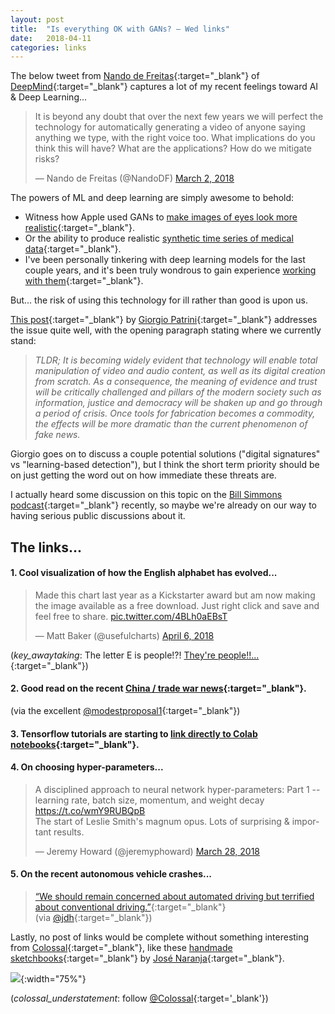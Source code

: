 ```yaml
---
layout: post
title:  "Is everything OK with GANs? — Wed links"
date:   2018-04-11
categories: links
---
```


The below tweet from [Nando de Freitas](https://twitter.com/NandoDF/){:target="_blank"} of [DeepMind](https://twitter.com/deepmindai){:target="_blank"} captures a lot of my recent feelings toward AI & Deep Learning...  

<blockquote class="twitter-tweet" data-lang="en"><p lang="en" dir="ltr">It is beyond any doubt that over the next few years we will perfect the technology for automatically generating a video of anyone saying anything we type, with the right voice too. What implications do you think this will have? What are the applications? How do we mitigate risks?</p>&mdash; Nando de Freitas (@NandoDF) <a href="https://twitter.com/NandoDF/status/969574632692047872?ref_src=twsrc%5Etfw">March 2, 2018</a></blockquote>
<script async src="https://platform.twitter.com/widgets.js" charset="utf-8"></script>

The powers of ML and deep learning are simply awesome to behold: 

- Witness how Apple used GANs to [make images of eyes look more realistic](https://machinelearning.apple.com/2017/07/07/GAN.html){:target="_blank"}. 
- Or the ability to produce realistic [synthetic time series of medical data](https://arxiv.org/abs/1706.02633){:target="_blank"}. 
- I've been personally tinkering with deep learning models for the last couple years, and it's been truly wondrous to gain experience [working with them](https://gist.github.com/kcbighuge/c1cc24974f47bef67df416b6daa2d0ab){:target="_blank"}. 

But... the risk of using this technology for ill rather than good is upon us. 

[This post](https://giorgiop.github.io/posts/2018/03/17/AI-and-digital-forgery/){:target="_blank"} by [Giorgio Patrini](https://twitter.com/GiorgioPatrini){:target="_blank"} addresses the issue quite well, with the opening paragraph stating where we currently stand:  

> _TLDR; It is becoming widely evident that technology will enable total manipulation of video and audio content, as well as its digital creation from scratch. As a consequence, the meaning of evidence and trust will be critically challenged and pillars of the modern society such as information, justice and democracy will be shaken up and go through a period of crisis. Once tools for fabrication becomes a commodity, the effects will be more dramatic than the current phenomenon of fake news._

Giorgio goes on to discuss a couple potential solutions ("digital signatures" vs "learning-based detection"), but I think the short term priority should be on just getting the word out on how immediate these threats are. 

I actually heard some discussion on this topic on the [Bill Simmons podcast](https://www.theringer.com/the-bill-simmons-podcast/2018/3/5/17081642/infocalypse-conspiracy-theory-internet-buzzfeed-charlie-warzel){:target="_blank"} recently, so maybe we're already on our way to having serious public discussions about it. 


## The links...

#### 1. Cool visualization of how the English alphabet has evolved...  

<blockquote class="twitter-tweet" data-lang="en"><p lang="en" dir="ltr">Made this chart last year as a Kickstarter award but am now making the image available as a free download. Just right click and save and feel free to share. <a href="https://t.co/4BLh0aEBsT">pic.twitter.com/4BLh0aEBsT</a></p>&mdash; Matt Baker (@usefulcharts) <a href="https://twitter.com/usefulcharts/status/982306942352670722?ref_src=twsrc%5Etfw">April 6, 2018</a></blockquote>
<script async src="https://platform.twitter.com/widgets.js" charset="utf-8"></script>

(_key_awaytaking_: The letter E is people!?! [They're people!!...](https://www.youtube.com/watch?v=6zAFA-hamZ0){:target="_blank"})


#### 2. Good read on the recent [China / trade war news](https://www.wsj.com/articles/the-architect-of-trumps-tough-on-china-policy-1523028038){:target="_blank"}.  
(via the excellent [@modestproposal1](https://twitter.com/modestproposal1){:target="_blank"})


#### 3. Tensorflow tutorials are starting to [link directly to Colab notebooks](https://www.tensorflow.org/get_started/eager){:target="_blank"}.


#### 4. On choosing hyper-parameters...  
<blockquote class="twitter-tweet" data-lang="en"><p lang="en" dir="ltr">A disciplined approach to neural network hyper-parameters: Part 1 -- learning rate, batch size, momentum, and weight decay <a href="https://t.co/wmY9RUBQpB">https://t.co/wmY9RUBQpB</a><br>The start of Leslie Smith&#39;s magnum opus. Lots of surprising &amp; important results.</p>&mdash; Jeremy Howard (@jeremyphoward) <a href="https://twitter.com/jeremyphoward/status/979139949562707970?ref_src=twsrc%5Etfw">March 28, 2018</a></blockquote>
<script async src="https://platform.twitter.com/widgets.js" charset="utf-8"></script>


#### 5. On the recent autonomous vehicle crashes... 

> [“We should remain concerned about automated driving but terrified about conventional driving.”](https://cyberlaw.stanford.edu/blog/2018/03/ubers-fatal-crash){:target="_blank"}  
(via [@jdh](https://twitter.com/jdh){:target="_blank"})

Lastly, no post of links would be complete without something interesting from [Colossal](https://www.thisiscolossal.com/){:target="_blank"}, like these [handmade sketchbooks](https://www.thisiscolossal.com/2018/04/handmade-sketchbooks-by-jose-naranja/){:target="_blank"} by [José Naranja](https://josenaranja.blogspot.com/){:target="_blank"}.  

![](https://www.thisiscolossal.com/wp-content/uploads/2018/04/JoseNaranja_09.jpg){:width="75%"}

(_colossal_understatement_: follow [@Colossal](https://twitter.com/Colossal){:target='_blank'})

